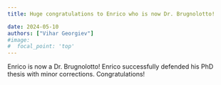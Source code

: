 ```yaml
---
title: Huge congratulations to Enrico who is now Dr. Brugnolotto!  

date: 2024-05-10
authors: ["Vihar Georgiev"]
#image:
#  focal_point: 'top'
---
```

<!--more-->

Enrico is now a Dr. Brugnolotto! Enrico successfully defended his PhD thesis with minor corrections. Congratulations!   
